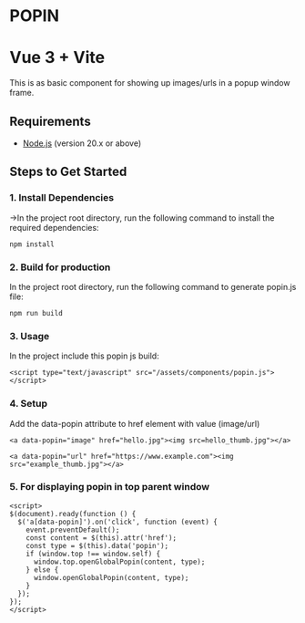 # POPIN 
# Vue 3 + Vite

This is as basic component for showing up images/urls in a popup window frame.

## Requirements
- [Node.js](https://nodejs.org/) (version 20.x or above)

## Steps to Get Started

### 1. Install Dependencies
->In the project root directory, run the following command to install the required dependencies:
```
npm install
```

### 2. Build for production
In the project root directory, run the following command to generate popin.js file:
```
npm run build
```

### 3. Usage
In the project include this popin js build:
```
<script type="text/javascript" src="/assets/components/popin.js"></script>
```

### 4. Setup
Add the data-popin attribute to href element with value (image/url)
```
<a data-popin="image" href="hello.jpg"><img src=hello_thumb.jpg"></a>

<a data-popin="url" href="https://www.example.com"><img src="example_thumb.jpg"></a>
```


### 5. For displaying popin in top parent window
```
<script>
$(document).ready(function () {
  $('a[data-popin]').on('click', function (event) {
    event.preventDefault();
    const content = $(this).attr('href');
    const type = $(this).data('popin');
    if (window.top !== window.self) {
      window.top.openGlobalPopin(content, type);
    } else {
      window.openGlobalPopin(content, type);
    }
  });
});
</script>
```



